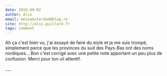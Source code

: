 ```yaml
---
date: 2010-09-02
author: Alix
email: meinamsterdam@blog.re
site: http://alix.guillard.fr
tags: comment
---
```


<p>
Ah ça c'est bien vu, j'ai essayé de faire du style et je me suis trompé, simplement parce que les provinces du sud des Pays-Bas ont des noms nordiques... Bon c'est corrigé avec une petite note apportant un peu plus de confusion. Merci pour ton uil attentif.
</p>
---